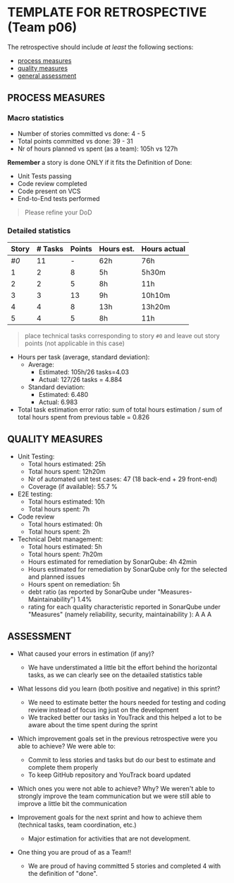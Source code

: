 TEMPLATE FOR RETROSPECTIVE (Team p06)
=====================================

The retrospective should include _at least_ the following
sections:

- [process measures](#process-measures)
- [quality measures](#quality-measures)
- [general assessment](#assessment)

## PROCESS MEASURES 

### Macro statistics

- Number of stories committed vs done: 4 - 5
- Total points committed vs done:  39 - 31
- Nr of hours planned vs spent (as a team): 105h vs 127h

**Remember**  a story is done ONLY if it fits the Definition of Done:
 
- Unit Tests passing
- Code review completed
- Code present on VCS
- End-to-End tests performed

> Please refine your DoD 

### Detailed statistics

| Story  | # Tasks | Points | Hours est. | Hours actual |
|--------|---------|--------|------------|--------------|
| _#0_   |    11   |    -   |    62h     |       76h    |
| 1      |    2    |  8     |    5h      |     5h30m    |
| 2      |    2    |  5     |    8h      |     11h      |
| 3      |    3    |  13    |    9h      |    10h10m    |
| 4      |    4    |  8     |    13h     |    13h20m    |
| 5      |    4    |  5     |    8h      |    11h       |
   

> place technical tasks corresponding to story `#0` and leave out story points (not applicable in this case)

- Hours per task (average, standard deviation):
  - Average:
    - Estimated: 105h/26 tasks=4.03
    - Actual: 127/26 tasks = 4.884
  - Standard deviation: 
    - Estimated: 6.480
    - Actual: 6.983
- Total task estimation error ratio: sum of total hours estimation / sum of total hours spent from previous table = 0.826

  
## QUALITY MEASURES 

- Unit Testing:
  - Total hours estimated: 25h
  - Total hours spent: 12h20m
  - Nr of automated unit test cases: 47 (18 back-end + 29 front-end)
  - Coverage (if available): 55.7 %
- E2E testing:
  - Total hours estimated: 10h
  - Total hours spent: 7h
- Code review 
  - Total hours estimated: 0h
  - Total hours spent: 2h
- Technical Debt management:
  - Total hours estimated: 5h
  - Total hours spent: 7h20m
  - Hours estimated for remediation by SonarQube: 4h 42min
  - Hours estimated for remediation by SonarQube only for the selected and planned issues 
  - Hours spent on remediation: 5h
  - debt ratio (as reported by SonarQube under "Measures-Maintainability") 1.4%
  - rating for each quality characteristic reported in SonarQube under "Measures" (namely reliability, security, maintainability ): A A A
  


## ASSESSMENT

- What caused your errors in estimation (if any)?
  - We have understimated a little bit the effort behind the horizontal tasks, as we can clearly see on the detaailed statistics table
- What lessons did you learn (both positive and negative) in this sprint?
  - We need to estimate better the hours needed for testing and coding review instead of focus
  ing just on the development
  - We tracked better our tasks in YouTrack and this helped a lot to be aware about the time spent during the sprint
- Which improvement goals set in the previous retrospective were you able to achieve? 
  We were able to:
    - Commit to less stories and tasks but do our best to estimate and complete them properly
    - To keep GitHub repository and YouTrack board updated
- Which ones you were not able to achieve? Why?
  We weren't able to strongly improve the team communication but we were still able to improve a little bit the communication
- Improvement goals for the next sprint and how to achieve them (technical tasks, team coordination, etc.)
  - Major estimation for activities that are not development.


- One thing you are proud of as a Team!!
  - We are proud of having committed 5 stories and completed 4 with the definition of "done".